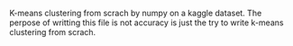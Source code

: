 K-means clustering from scrach by numpy on a kaggle dataset.
The perpose of writting this file is not accuracy is just the try to write k-means clustering from scrach.
